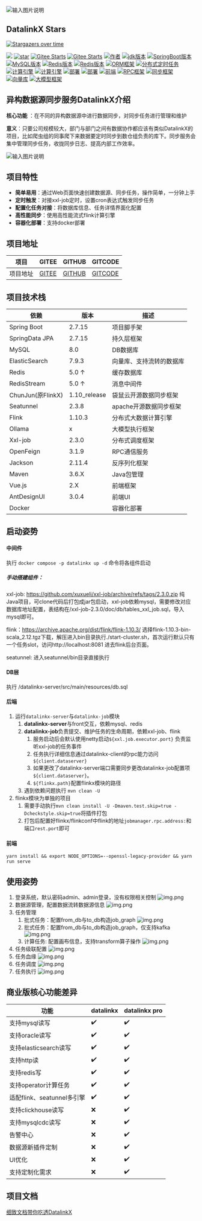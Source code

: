 ![输入图片说明](datalinkx-server/src/main/resources/readme/project_name.png)
## DatalinkX Stars
[![Stargazers over time](https://starchart.cc/SplitfireUptown/datalinkx.svg?variant=adaptive)](https://starchart.cc/SplitfireUptown/datalinkx)

<a href="https://github.com/SplitfireUptown/datalinkx"><img src="https://img.shields.io/github/stars/SplitfireUptown/datalinkx.svg?style=flat&label=GithubStars"></a>
[![star](https://gitcode.com/m0_37817220/datalinkx/star/badge.svg)](https://gitcode.com/m0_37817220/datalinkx)
<a href="https://gitee.com/atuptown/datalinkx"><img src="https://gitee.com/atuptown/datalinkx/badge/star.svg?theme=dark" alt="Gitee Starts"></a>
  <a href="https://gitee.com/atuptown/datalinkx"><img src="https://gitee.com/atuptown/datalinkx/badge/fork.svg?theme=dark" alt="Gitee Starts"></a>
<a href="#"><img src="https://img.shields.io/badge/Author-在下uptown-orange.svg" alt="作者"></a>
<a href="#项目文档"><img src="https://img.shields.io/badge/JDK-8-red.svg" alt="jdk版本"></a>
  <a href="#项目文档"><img src="https://img.shields.io/badge/SpringBoot-2.7.15-green.svg" alt="SpringBoot版本"></a>
  <a href="#项目文档"><img src="https://img.shields.io/badge/MySQL-8.0-orange.svg" alt="MySQL版本"></a>
  <a href="#项目文档"><img src="https://img.shields.io/badge/Redis-5.0-green.svg" alt="Redis版本"></a>
  <a href="#项目文档"><img src="https://img.shields.io/badge/消息队列-Redis Stream-red.svg" alt="Redis版本"></a>
  <a href="#项目文档"><img src="https://img.shields.io/badge/ORM-SpringData JPA-blue.svg" alt="ORM框架"></a>
  <a href="#项目文档"><img src="https://img.shields.io/badge/分布式定时任务-xxljob-green.svg" alt="分布式定时任务"></a>
  <a href="#项目文档"><img src="https://img.shields.io/badge/分布式计算引擎-Flink-red.svg" alt="计算引擎"></a>
  <a href="#项目文档"><img src="https://img.shields.io/badge/分布式计算引擎-Seatunnel-blue.svg" alt="计算引擎"></a>
  <a href="#项目文档"><img src="https://img.shields.io/badge/系统部署-Docker & DockerCompose-yellow.svg" alt="部署"></a>
  <a href="#项目文档"><img src="https://img.shields.io/badge/前端-Vue2.x-green.svg" alt="部署"></a>
  <a href="#项目文档"><img src="https://img.shields.io/badge/前端UI-AntDesignUI-red.svg" alt="前端"></a>
<a href="#项目文档"><img src="https://img.shields.io/badge/RPC-OpenFeign-blue.svg" alt="RPC框架"></a>
<a href="#项目文档"><img src="https://img.shields.io/badge/同步框架-Chunjun(FlinkX)-green.svg" alt="同步框架"></a>
<a href="#项目文档"><img src="https://img.shields.io/badge/向量库-ElasticSearch 7.9.3-blue.svg" alt="向量库"></a>
<a href="#项目文档"><img src="https://img.shields.io/badge/大模型框架-ollama-orange.svg" alt="大模型框架"></a>

## 异构数据源同步服务DatalinkX介绍

 **核心功能** ：在不同的异构数据源中进行数据同步，对同步任务进行管理和维护

 **意义**：只要公司规模较大，部门与部门之间有数据协作都应该有类似DatalinkX的项目，比如爬虫组的同事爬下来数据要定时同步到数仓组负责的库下。同步服务会集中管理同步任务，收拢同步日志、提高内部工作效率。

![输入图片说明](datalinkx-server/src/main/resources/readme/image.png)

## 项目特性

- **简单易用**：通过Web页面快速创建数据源、同步任务，操作简单，一分钟上手
- **定时触发**：对接xxl-job定时，设置cron表达式触发同步任务
- **配置化任务对接**：将数据库信息、任务详情界面化配置
- **高性能同步**：使用高性能流式flink计算引擎   
- **容器化部署**：支持docker部署


## 项目地址

| 项目   | GITEE                                       | GITHUB                                          | GITCODE                                       |
|------|---------------------------------------------|-------------------------------------------------|-----------------------------------------------|
| 项目地址 | [GITEE](https://gitee.com/atuptown/datalinkx)  | [GITHUB](https://github.com/SplitfireUptown/datalinkx)    | [GITCODE](https://gitcode.com/m0_37817220/datalinkx) |

## 项目技术栈
| 依赖					            | 版本					         |描述
|--------------------|-----------------|-------
| Spring Boot			     | 2.7.15					      |项目脚手架
| SpringData JPA			  | 2.7.15					      |持久层框架
| MySQL					         | 8.0					        |DB数据库
| ElasticSearch					 | 7.9.3					      |向量库、支持流转的数据库
| Redis					         | 5.0 ↑					      |缓存数据库
| RedisStream					   | 5.0 ↑					      |消息中间件
| ChunJun(原FlinkX)		 | 1.10_release			 |袋鼠云开源数据同步框架
| Seatunnel		        | 2.3.8			        |apache开源数据同步框架
| Flink					         | 1.10.3					     |分布式大数据计算引擎
| Ollama					        | x					          |大模型执行框架
| Xxl-job				        | 2.3.0					      |分布式调度框架
| OpenFeign				      | 3.1.9					      |RPC通信服务
| Jackson				        | 2.11.4					     |反序列化框架
| Maven					         | 3.6.X					      |Java包管理
| Vue.js					        | 2.X					        |前端框架
| AntDesignUI			     | 3.0.4					      |前端UI
| Docker					        | 					           |容器化部署

## 启动姿势

#### 中间件
执行 `docker compose -p datalinkx up -d` 命令将各组件启动

##### 手动搭建组件：
xxl-job: https://github.com/xuxueli/xxl-job/archive/refs/tags/2.3.0.zip
纯Java项目，可clone代码后打包成jar包启动，xxl-job依赖mysql，需要修改对应数据库地址配置，表结构在/xxl-job-2.3.0/doc/db/tables_xxl_job.sql，导入mysql即可。


flink：https://archive.apache.org/dist/flink/flink-1.10.3/
选择flink-1.10.3-bin-scala_2.12.tgz下载，解压进入bin目录执行./start-cluster.sh，首次运行默认只有一个任务slot，访问http://localhost:8081 进去flink后台页面。

seatunnel: 
进入seatunnel/bin目录直接执行


#### DB层
执行  /datalinkx-server/src/main/resources/db.sql

#### 后端
1. 运行`datalinkx-server`与`datalinkx-job`模块
   1. **datalinkx-server**与front交互，依赖mysql、redis
   2. **datalinkx-job**负责提交、维护任务的生命周期，依赖xxl-job、flink 
      1. 服务启动后会默认使用netty启动`${xxl.job.executor.port}` 负责监听xxl-job的任务事件 
      2. 任务执行详细信息通过datalinkx-client的rpc能力访问`${client.dataserver}`
      3. 如果更改了datalinkx-server端口需要同步更改datalinkx-job配置项`${client.dataserver}`。
      4. `${flinkx.path}`配置flinkx模块的路径
   3. 遇到依赖问题执行 ```mvn clean -U ```
2. flinkx模块为单独的项目 
   1. 需要手动执行`mvn clean install -U -Dmaven.test.skip=true -Dcheckstyle.skip=true`将插件打包 
   2. 打包后配置好flinkx/flinkconf中flink的地址`jobmanager.rpc.address:`和端口`rest.port`即可

#### 前端
`yarn install && export NODE_OPTIONS=--openssl-legacy-provider && yarn run serve`


## 使用姿势

1. 登录系统，默认密码admin、admin登录，没有权限相关控制
![img.png](datalinkx-server/src/main/resources/readme/login.png)
2. 数据源管理，配置数据流转数据源信息
![img.png](datalinkx-server/src/main/resources/readme/ds_config.png)
3. 任务管理
   1. 批式任务：配置from_db与to_db构造job_graph
   ![img.png](datalinkx-server/src/main/resources/readme/job_config.png)
   2. 批式任务：配置from_db与to_db构造job_graph，仅支持kafka
   ![img.png](datalinkx-server/src/main/resources/readme/stream_job_config.png)
   3. 计算任务: 配置画布信息，支持transform算子操作
   ![img.png](datalinkx-server/src/main/resources/readme/transform_job_config.png)
5. 任务级联配置
![img.png](datalinkx-server/src/main/resources/readme/job_cascade.png)
6. 任务血缘
![img.png](datalinkx-server/src/main/resources/readme/job_relation.png)
6. 任务调度
![img.png](datalinkx-server/src/main/resources/readme/xxl.png)
7. 任务执行
![img.png](datalinkx-server/src/main/resources/readme/flink.png)

## 商业版核心功能差异
| 功能				                    | datalinkx					  | datalinkx pro
|---------------------------|-----------------|-------
| 支持mysql读写			              | 	✔️					        | ✔️
| 支持oracle读写			             | ✔️					         | ✔️
| 支持elasticsearch读写					    | ✔️					         |✔️
| 支持http读					              | ✔️					         |✔️
| 支持redis写					             | ✔️					           |✔️
| 支持operator计算任务					       | ✔️					           |✔️
| 适配flink、seatunnel多引擎					 | ✔️					           |✔️
| 支持clickhouse读写					       | ❌					           |✔️
| 支持mysqlcdc读写					         | ❌					           |✔️
| 告警中心		                    | ❌			 |✔️
| 数据源新插件定制					             | ❌				      |✔️
| UI优化					                 | ❌				      |✔️
| 支持定制化需求					              | ❌				      |✔️


## 项目文档
[细致文档带你吃透DatalinkX](https://note.youdao.com/s/a9ltzlc1)